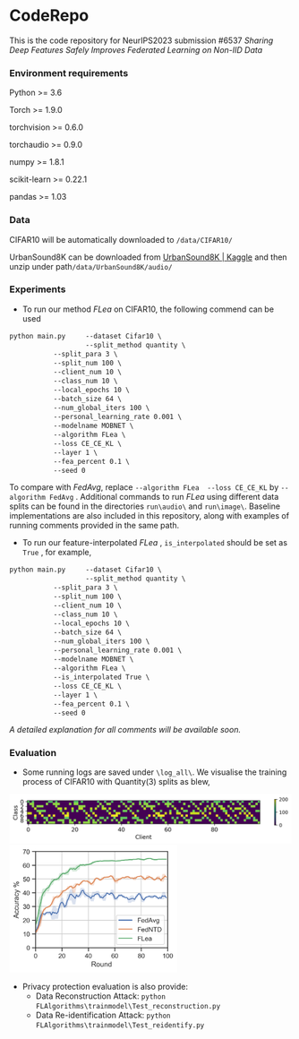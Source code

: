 # CodeRepo

This is the code repository for NeurIPS2023 submission #6537 *Sharing Deep Features Safely Improves Federated*
*Learning on Non-IID Data*



### Environment requirements

Python >= 3.6

Torch >= 1.9.0

torchvision >= 0.6.0

torchaudio >= 0.9.0

numpy >= 1.8.1

scikit-learn >= 0.22.1

pandas >= 1.03



### Data

CIFAR10 will be automatically downloaded to `/data/CIFAR10/`

UrbanSound8K can be downloaded from [UrbanSound8K | Kaggle](https://www.kaggle.com/datasets/chrisfilo/urbansound8k) and then unzip under path`/data/UrbanSound8K/audio/`



### Experiments

- To run our method *FLea* on CIFAR10, the following commend can be used 

```
python main.py     --dataset Cifar10 \
                   --split_method quantity \
		   --split_para 3 \
		   --split_num 100 \
		   --client_num 10 \
		   --class_num 10 \
		   --local_epochs 10 \
		   --batch_size 64 \
		   --num_global_iters 100 \
		   --personal_learning_rate 0.001 \
		   --modelname MOBNET \
		   --algorithm FLea \
		   --loss CE_CE_KL \
		   --layer 1 \
		   --fea_percent 0.1 \
		   --seed 0 
```

To compare with *FedAvg*, replace `--algorithm FLea  --loss CE_CE_KL`  by `--algorithm FedAvg` . Additional commands to run *FLea* using different data splits can be found in the directories `run\audio\` and `run\image\`. Baseline implementations are also included in this repository, along with examples of running comments provided in the same path.



- To run our feature-interpolated  *FLea* ,  `is_interpolated` should be set as `True` , for example, 

```
python main.py     --dataset Cifar10 \
                   --split_method quantity \
		   --split_para 3 \
		   --split_num 100 \
		   --client_num 10 \
		   --class_num 10 \
		   --local_epochs 10 \
		   --batch_size 64 \
		   --num_global_iters 100 \
		   --personal_learning_rate 0.001 \
		   --modelname MOBNET \
		   --algorithm FLea \
		   --is_interpolated True \
		   --loss CE_CE_KL \
		   --layer 1 \
		   --fea_percent 0.1 \
		   --seed 0  
```

*A detailed explanation for all comments will be available soon.*



### Evaluation

- Some running logs are saved under `\log_all\`. We visualise the training process of CIFAR10 with Quantity(3) splits as blew,

<img src="cifar10_q3.png" width="800" />
<img src="training_CIFAR10_qua3.png" width="300" />

- Privacy protection evaluation is also provide:
  - Data Reconstruction Attack: `python FLAlgorithms\trainmodel\Test_reconstruction.py`
  - Data Re-identification Attack: `python FLAlgorithms\trainmodel\Test_reidentify.py`
